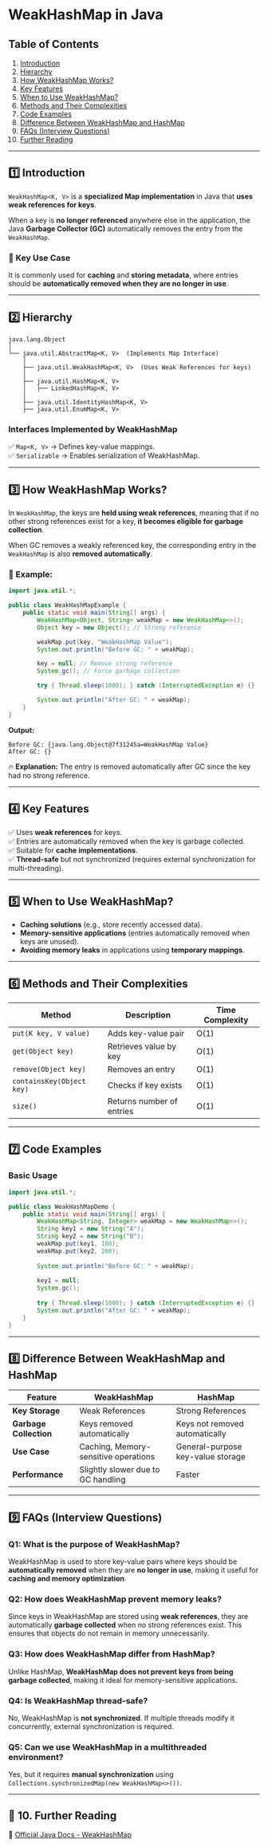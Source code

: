 # **WeakHashMap in Java**

## **Table of Contents**  
1. [Introduction](#introduction)  
2. [Hierarchy](#hierarchy)  
3. [How WeakHashMap Works?](#how-weakhashmap-works)  
4. [Key Features](#key-features)  
5. [When to Use WeakHashMap?](#when-to-use-weakhashmap)  
6. [Methods and Their Complexities](#methods-and-their-complexities)  
7. [Code Examples](#code-examples)  
8. [Difference Between WeakHashMap and HashMap](#difference-between-weakhashmap-and-hashmap)  
9. [FAQs (Interview Questions)](#faqs-interview-questions)  
10. [Further Reading](#further-reading)  

---

## **1️⃣ Introduction**  

`WeakHashMap<K, V>` is a **specialized Map implementation** in Java that **uses weak references for keys**.  

When a key is **no longer referenced** anywhere else in the application, the Java **Garbage Collector (GC)** automatically removes the entry from the `WeakHashMap`.  

### **📌 Key Use Case**  
It is commonly used for **caching** and **storing metadata**, where entries should be **automatically removed when they are no longer in use**.

---

## **2️⃣ Hierarchy**  
```
java.lang.Object  
│  
└── java.util.AbstractMap<K, V>  (Implements Map Interface)  
    │  
    ├── java.util.WeakHashMap<K, V>  (Uses Weak References for keys)  
    │  
    ├── java.util.HashMap<K, V>  
    │   ├── LinkedHashMap<K, V>  
    │  
    ├── java.util.IdentityHashMap<K, V>  
    ├── java.util.EnumMap<K, V>  
```

### **Interfaces Implemented by WeakHashMap**  
✅ `Map<K, V>` → Defines key-value mappings.  
✅ `Serializable` → Enables serialization of WeakHashMap.  

---

## **3️⃣ How WeakHashMap Works?**  

In `WeakHashMap`, the keys are **held using weak references**, meaning that if no other strong references exist for a key, **it becomes eligible for garbage collection**.  

When GC removes a weakly referenced key, the corresponding entry in the `WeakHashMap` is also **removed automatically**.

### **📌 Example**:
```java
import java.util.*;

public class WeakHashMapExample {
    public static void main(String[] args) {
        WeakHashMap<Object, String> weakMap = new WeakHashMap<>();
        Object key = new Object(); // Strong reference

        weakMap.put(key, "WeakHashMap Value");
        System.out.println("Before GC: " + weakMap);

        key = null; // Remove strong reference
        System.gc(); // Force garbage collection

        try { Thread.sleep(1000); } catch (InterruptedException e) {}

        System.out.println("After GC: " + weakMap);
    }
}
```

**Output:**  
```
Before GC: {java.lang.Object@7f31245a=WeakHashMap Value}
After GC: {}
```

🔥 **Explanation:** The entry is removed automatically after GC since the key had no strong reference.

---

## **4️⃣ Key Features**  
✅ Uses **weak references** for keys.  
✅ Entries are automatically removed when the key is garbage collected.  
✅ Suitable for **cache implementations**.  
✅ **Thread-safe** but not synchronized (requires external synchronization for multi-threading).  

---

## **5️⃣ When to Use WeakHashMap?**  
- **Caching solutions** (e.g., store recently accessed data).  
- **Memory-sensitive applications** (entries automatically removed when keys are unused).  
- **Avoiding memory leaks** in applications using **temporary mappings**.  

---

## **6️⃣ Methods and Their Complexities**  

| Method | Description | Time Complexity |
|--------|-------------|----------------|
| `put(K key, V value)` | Adds key-value pair | O(1) |
| `get(Object key)` | Retrieves value by key | O(1) |
| `remove(Object key)` | Removes an entry | O(1) |
| `containsKey(Object key)` | Checks if key exists | O(1) |
| `size()` | Returns number of entries | O(1) |

---

## **7️⃣ Code Examples**  
### **Basic Usage**
```java
import java.util.*;

public class WeakHashMapDemo {
    public static void main(String[] args) {
        WeakHashMap<String, Integer> weakMap = new WeakHashMap<>();
        String key1 = new String("A");
        String key2 = new String("B");
        weakMap.put(key1, 100);
        weakMap.put(key2, 200);
        
        System.out.println("Before GC: " + weakMap);
        
        key1 = null;
        System.gc();
        
        try { Thread.sleep(1000); } catch (InterruptedException e) {}
        System.out.println("After GC: " + weakMap);
    }
}
```

---

## **8️⃣ Difference Between WeakHashMap and HashMap**  

| Feature | WeakHashMap | HashMap |
|---------|------------|---------|
| **Key Storage** | Weak References | Strong References |
| **Garbage Collection** | Keys removed automatically | Keys not removed automatically |
| **Use Case** | Caching, Memory-sensitive operations | General-purpose key-value storage |
| **Performance** | Slightly slower due to GC handling | Faster |

---

## **9️⃣ FAQs (Interview Questions)**  

### **Q1: What is the purpose of WeakHashMap?**  
WeakHashMap is used to store key-value pairs where keys should be **automatically removed** when they are **no longer in use**, making it useful for **caching and memory optimization**.

### **Q2: How does WeakHashMap prevent memory leaks?**  
Since keys in WeakHashMap are stored using **weak references**, they are automatically **garbage collected** when no strong references exist. This ensures that objects do not remain in memory unnecessarily.

### **Q3: How does WeakHashMap differ from HashMap?**  
Unlike HashMap, **WeakHashMap does not prevent keys from being garbage collected**, making it ideal for memory-sensitive applications.

### **Q4: Is WeakHashMap thread-safe?**  
No, WeakHashMap is **not synchronized**. If multiple threads modify it concurrently, external synchronization is required.

### **Q5: Can we use WeakHashMap in a multithreaded environment?**  
Yes, but it requires **manual synchronization** using `Collections.synchronizedMap(new WeakHashMap<>())`.

---

## **🔗 10. Further Reading**  
📖 [Official Java Docs - WeakHashMap](https://docs.oracle.com/javase/8/docs/api/java/util/WeakHashMap.html)

